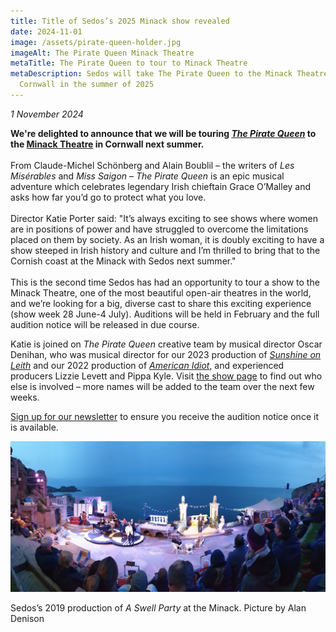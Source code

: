 ```yaml
---
title: Title of Sedos’s 2025 Minack show revealed
date: 2024-11-01
image: /assets/pirate-queen-holder.jpg
imageAlt: The Pirate Queen Minack Theatre
metaTitle: The Pirate Queen to tour to Minack Theatre
metaDescription: Sedos will take The Pirate Queen to the Minack Theatre in
  Cornwall in the summer of 2025
---
```

*1 November 2024*

**We're delighted to announce that we will be touring *[The Pirate Queen](https://www.sedos.co.uk/shows/2025-the-pirate-queen?mc_cid=bb0685c724&mc_eid=UNIQID)* to the [Minack Theatre](https://minack.com/) in Cornwall next summer.**\
\
From Claude-Michel Schönberg and Alain Boublil – the writers of *Les Misérables* and *Miss Saigon* – *The Pirate Queen* is an epic musical adventure which celebrates legendary Irish chieftain Grace O’Malley and asks how far you’d go to protect what you love.\
\
Director Katie Porter said: "It’s always exciting to see shows where women are in positions of power and have struggled to overcome the limitations placed on them by society. As an Irish woman, it is doubly exciting to have a show steeped in Irish history and culture and I’m thrilled to bring that to the Cornish coast at the Minack with Sedos next summer."\
\
This is the second time Sedos has had an opportunity to tour a show to the Minack Theatre, one of the most beautiful open-air theatres in the world, and we’re looking for a big, diverse cast to share this exciting experience (show week 28 June-4 July). Auditions will be held in February and the full audition notice will be released in due course.

Katie is joined on *The Pirate Queen* creative team by musical director Oscar Denihan, who was musical director for our 2023 production of *[Sunshine on Leith](https://www.sedos.co.uk/shows/2023-sunshine-on-leith)* and our 2022 production of *[American Idiot](https://www.sedos.co.uk/shows/2022-american-idiot)*, and experienced producers Lizzie Levett and Pippa Kyle. Visit [the show page](https://www.sedos.co.uk/shows/2025-the-pirate-queen) to find out who else is involved – more names will be added to the team over the next few weeks.

[Sign up for our newsletter](https://mailchi.mp/sedos.co.uk/newsletter-sign-up) to ensure you receive the audition notice once it is available. 

![A Swell Party at the Minack. Sedos will stage The Pirate Queen there in 2025](/assets/50532611177_27b8dfbf54_k.jpg "Sedos’s 2019 production of A Swell Party at the Minack. Picture by Alan Denison")

Sedos’s 2019 production of *A Swell Party* at the Minack. Picture by Alan Denison